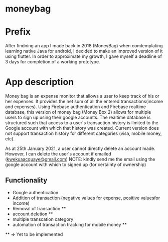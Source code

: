 # moneybag
# Prefix
After findning an app I made back in 2018 (MoneyBag) when comtemplating learning native Java for android, I decided to make an improved version of it using flutter. In order to approximate my growth, I gave myself a deadline of 3 days for completion of a working prototype.

# App description
Money bag is an expense monitor that allows a user to keep track of his or her expenses. It provides the net sum of all the entered transactions(income and expenses). Using Firebase authentication and Firebase realtime database, this version of money bag (Money Box 2) allows for multiple users to sign up using their google accounts. The realtime database is structured such that access to a user's transaction history is limited to the Google account with which that history was created. Current version does not support transaction history for different categories (visa, mobile money, etc).

As at 25th January 2021, a user cannot directly delete an account made. However, I can delete the user's account if emailed (kwekuaacquaye@gmail.com) NOTE: kindly send me the email using the google account with which to signed up (for certainty of ownership)

## Functionality
- Google authentication
- Addition of transaction (negative values for expense, positive valuesfor income)
- Removal of transaction **
- account deletion **
- multiple transcation category
- automation of transaction tracking for mobile money **

** => Yet to be implemented

